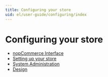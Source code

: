 ```yaml
---
title: Configuring your store
uid: el/user-guide/configuring/index
---
```


# Configuring your store

* [nopCommerce Interface](xref:el/user-guide/configuring/nopcommerce-interface)
* [Setting up your store](xref:el/user-guide/configuring/setting-up/index)
* [System Administration](xref:el/user-guide/configuring/system/index)
* [Design](xref:el/user-guide/configuring/design/index)
